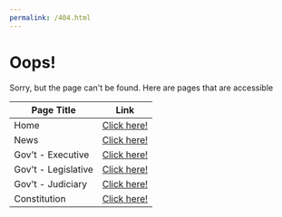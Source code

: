 ```yaml
---
permalink: /404.html
---
```


# Oops!
  
Sorry, but the page can't be found. Here are pages that are accessible
  
| Page Title          | Link                                                               |
|---------------------|--------------------------------------------------------------------|
| Home                | [Click here!](https://jayditaria.github.io)                        |
| News                | [Click here!](https://jayditaria.github.io/news/)                  |
| Gov't - Executive   | [Click here!](https://jayditaria.github.io/about-gov/executive/)   |
| Gov't - Legislative | [Click here!](https://jayditaria.github.io/about-gov/legislative/) |
| Gov't - Judiciary   | [Click here!](https://jayditaria.github.io/about-gov/judiciary/)   |
| Constitution        | [Click here!](https://jayditaria.github.io/constitution/)          |